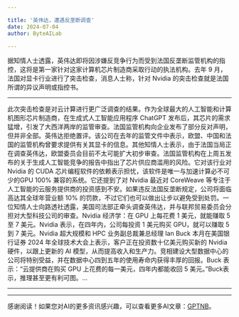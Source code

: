 ```yaml
---

title: '英伟达，遭遇反垄断调查'
date: 2024-07-04
author: ByteAILab

---
```


据知情人士透露，英伟达即将因涉嫌反竞争行为而受到法国反垄断监管机构的指控，这将是第一家针对这家计算机芯片制造商采取行动的执法机构。去年 9 月，法国对显卡行业进行了突击检查，消息人士称，针对 Nvidia 的突击检查就是法国所谓的异议声明或指控书。

---
此次突击检查是对云计算进行更广泛调查的结果。作为全球最大的人工智能和计算机图形芯片制造商，在生成式人工智能应用程序 ChatGPT 发布后，其芯片的需求猛增，引发了大西洋两岸的监管审查。法国监管机构向企业发布了部分反对声明，但并非全部。英伟达拒绝置评。该公司在去年的监管文件中表示，欧盟、中国和法国的监管机构曾要求提供有关其显卡的信息。其他知情人士表示，由于法国当局正在调查英伟达，欧盟委员会目前不太可能扩大初步审查。法国监管机构在上周五发布的关于生成人工智能竞争的报告中指出了芯片供应商滥用的风险。它对该行业对 Nvidia 的 CUDA 芯片编程软件的依赖表示担忧，该软件是唯一与加速计算必不可少的GPU 100% 兼容的系统。它还提到了对 Nvidia 最近对 CoreWeave 等专注于人工智能的云服务提供商的投资感到不安。如果违反法国反垄断规定，公司将面临高达其全球年营业额 10% 的罚款，不过它们也可以做出让步以避免受到处罚。一位知情人士向路透社透露，美国司法部正牵头调查英伟达，并与联邦贸易委员会分担对大型科技公司的审查。Nvidia 经济学：在 GPU 上每花费 1 美元，就能赚取 5 至 7 美元。Nvidia 表示，在四年内，公司每投资 1 美元购买 GPU，就可以赚取 5 到 7 美元。Nvidia 超大规模和 HPC 业务副总裁兼总经理 Ian Buck 本月在美国银行证券 2024 年全球技术大会上表示，客户正在投资数十亿美元购买新的 Nvidia 硬件，以跟上更新的 AI 模型，从而提高收入和生产力。竞相建设大型数据中心的公司将特别受益，并在数据中心四到五年的使用寿命内获得丰厚的回报。Buck 表示：“云提供商在购买 GPU 上花费的每一美元，四年内都能收回 5 美元。”Buck表示，推理甚至更有利可图。...

---
---
感谢阅读！如果您对AI的更多资讯感兴趣，可以查看更多AI文章：[GPTNB](https://gptnb.com)。